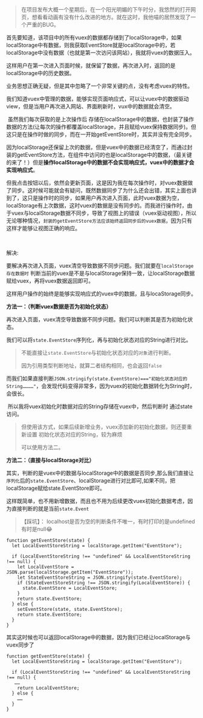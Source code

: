 >在项目发布大概一个星期后，在一个阳光明媚的下午时分，我悠然的打开网页，想看看动画有没有什么改进的地方。就在这时，我他喵的居然发现了一个严重的BUG。

​	首先要知道，该项目中的所有vuex的数据都存储到了localStorage中，如果localStorage中有数据，则我获取EventStore就是localStorage中的，若localStorage中没有数据（也就是第一次访问该网站），我就将vuex的数据压入。

​	这样用户在第一次进入页面时候，就保留了数据，再次进入时，返回的是localStorage中的历史数据。

​	业务思想正确无疑，但是其中忽略了一个非常关键的点，没有考虑vuex的特性。

​	我们知道vuex中管理的数据，能够实现页面响应式，可以让vuex中的数据驱动view，但是当用户再次进入网站、界面刷新时，vux中的数据就会清空。

​	虽然我们每次获取的是上次操作后 存储在localStorage中的数据，也封装了操作数据的方法(让每次的操作都覆盖localStorage，并且赋给vuex保持数据同步)。但这只是在操作时做的同步，而在一开始getEventStore时，其实并没有完全同步。

​	因为localStorage还保留上次的数据，但是vuex中的数据已经清空了，而通过封装的getEventStore方法，在组件中访问的也是localStorage中的数据，（最关键的来了！）但是**操作localStorage中的数据不会实现响应式，vuex中的数据才会实现响应式**。

​	但我点击按钮以后，依然会更新页面，这是因为我在每次操作时，对vuex数据做了同步。这时候可能就会有疑问，既然数据同步了为什么还会出错，其实上面也讲到了，这只是操作时的同步，如果用户再次进入页面，此时vuex数据为空，localStorage有上次数据，这时vuex的数据是没有同步的。而我进行操作时，由于vuex与localStorage数据不同步，导致了视图上的错误（vuex驱动视图），所以无论哪种情况，`封装的getEventStore方法应该始终返回同步后的vuex数据`，因为只有这样才能够让视图正确的响应。

​	

解决:

​	要解决再次进入页面，vuex清空导致数据不同步问题。我们就要在`localStorage存在数据时` 判断当前的vuex是不是与localStorage保持一致，让localStorage数据赋给vuex，再将vuex数据返回即可。

​	这样用户操作的始终是能够实现响应式的vuex中的数据，且与locaStorage同步。



**方法一：（判断vuex数据是否为初始化状态）**

​	再次进入页面，vuex清空导致数据不同步问题。我们可以判断其是否为初始化状态。

我们可以将`state.EventStore`序列化，再与初始化状态对应的String进行对比。

>不能直接让`state.EventStore`与初始化状态对应的`对象`进行判断。
>
>因为引用类型判断地址，就算二者结构相同，也会返回`false`

​	而我们如果直接判断`JSON.stringify(state.EventStore)==="初始化状态对应的String…………"`，会发现代码变得非常多，因为vuex的初始化数据转化为String时，会很长。

​	所以我将vuex初始化时数据对应的String存储在vuex中，然后判断时 通过state访问。

>但使用该方式，如果后续新增业务，vuex添加新的初始化数据，则还要重新设置 初始化状态对应的String，较为麻烦
>
>可以使用方法二。

**方法二：（直接与localStorage对比）**

​	其实，判断的是vuex中的数据与localStorage中的数据是否同步,那么我们直接让`序列化`后的`state.EventStore`、localStorage进行对比即可,如果不同，把localStorage赋给state.EventStore即可。

​	这样既简单，也不用新增数据，而且也不用为后续更改vuex初始化数据考虑，因为直接判断的就是当前`state.Event`

> 【踩坑】： localhost是否为空的判断条件不唯一，有时打印的是undefined有时是null😂

```
function getEventStore(state) {
  let LocalEventStoreString = localStorage.getItem("EventStore");

  if (LocalEventStoreString !== "undefined" && LocalEventStoreString !== null) {
    let LocalEventStore = JSON.parse(localStorage.getItem("EventStore"));
    let StateEventStoreString = JSON.stringify(state.EventStore);
    if (StateEventStoreString !== JSON.stringify(LocalEventStore)) {
      state.EventStore = LocalEventStore;
    }
    return state.EventStore;
  } else {
    setEventStore(state, state.EventStore);
    return state.EventStore;
  }
}
```

其实这时候也可以返回localStorage中的数据，因为我们已经让localStorage与vuex同步了

```
function getEventStore(state) {
  let LocalEventStoreString = localStorage.getItem("EventStore");

  if (LocalEventStoreString !== "undefined" && LocalEventStoreString !== null) {
   ……
    return LocalEventStore;
  } else {
    ……
  }
}
```


